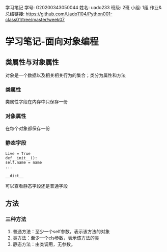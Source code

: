 学习笔记
学号: G20200343050044
姓名: uado233
班级: 2班
小组: 1组
作业&总结链接: https://github.com/Uado1104/Python001-class01/tree/master/week07
# 学习笔记-面向对象编程
## 类属性与对象属性
对象是一个数据以及相关相关行为的集合；类分为属性和方法
### 类属性
类属性字段在内存中只保存一份
### 对象属性
在每个对象都保存一份
### 静态字段
```
Live = True
def__init__():
self.name = name
...
```
```
__dict__
```
可以查看静态字段还是普通字段
## 方法
### 三种方法
1. 普通方法：至少一个self参数，表示该方法的对象
2. 类方法：至少一个cls参数，表示该方法的类
3. 静态方法：由类调用，无参数。

 